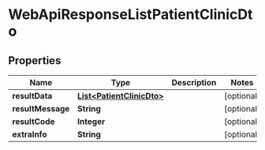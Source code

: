 
# WebApiResponseListPatientClinicDto

## Properties
Name | Type | Description | Notes
------------ | ------------- | ------------- | -------------
**resultData** | [**List&lt;PatientClinicDto&gt;**](PatientClinicDto.md) |  |  [optional]
**resultMessage** | **String** |  |  [optional]
**resultCode** | **Integer** |  |  [optional]
**extraInfo** | **String** |  |  [optional]



